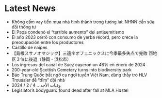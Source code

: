 # Latest News
-  Không cấm vay tiền mua nhà hình thành trong tương lai: NHNN cần sửa đổi thông tư
-  El Papa condenó el “terrible aumento” del antisemitismo
-  El año 2023 cerró con consumo de yerba récord, pero crece la preocupación entre los productores
-  Castillo de naipes
-  【島根スサノオマジック】三遠ネオフェニックスに今季最多失点で完敗 西地区３位に後退（静岡・浜松市）
-  Los ingresos del canal de Suez cayeron un 46% en enero de 2024
-  200-year-old Scottish Cemetery turns into biodiversity park
-  Báo Trung Quốc bất ngờ ca ngợi tuyển Việt Nam, dùng thầy trò HLV Troussier để “dìm” đội nhà
-  وفيات الأحد .. 4 / 2 / 2024
-  Legislator’s bodyguard found dead after fall at MLA Hostel

